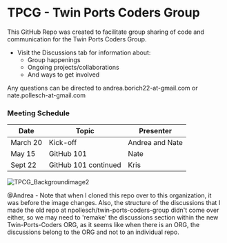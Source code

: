 # TPCG - Twin Ports Coders Group
This GitHub Repo was created to facilitate group sharing of code and communication for the Twin Ports Coders Group.

+ Visit the Discussions tab for information about:
  + Group happenings
  + Ongoing projects/collaborations
  + And ways to get involved

Any questions can be directed to andrea.borich22-at-gmail.com or nate.pollesch-at-gmail.com

### Meeting Schedule
| Date | Topic | Presenter |
|---|---|---|
|March 20|Kick-off|Andrea and Nate|
|May 15|GitHub 101|Nate|
|Sept 22|GitHub 101 continued|Kris|

![TPCG_Backgroundimage2](https://github.com/user-attachments/assets/1f6ff3a9-86eb-4c17-afa9-7651b9e04eb3)

@Andrea - Note that when I cloned this repo over to this organization, it was before the image changes.  Also, the structure of the discussions that I made the old repo at npollesch/twin-ports-coders-group didn't come over either, so we may need to 'remake' the discussions section within the new Twin-Ports-Coders ORG, as it seems like when there is an ORG, the discussions belong to the ORG and not to an individual repo. 


